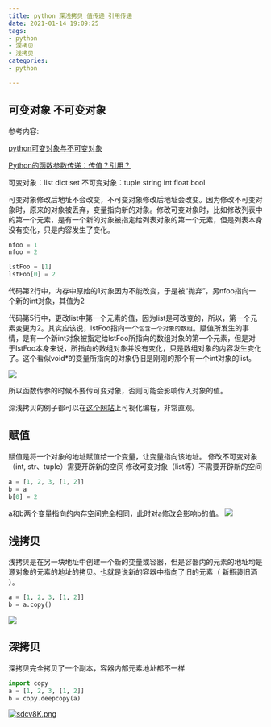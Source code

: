 ```yaml
---
title: python 深浅拷贝 值传递 引用传递
date: 2021-01-14 19:09:25
tags:
- python
- 深拷贝
- 浅拷贝
categories:
- python

---
```



## 可变对象 不可变对象

参考内容:

 [python可变对象与不可变对象](https://zhuanlan.zhihu.com/p/34395671)

[Python的函数参数传递：传值？引用？](http://winterttr.me/2015/10/24/python-passing-arguments-as-value-or-reference/)

可变对象：list dict set
不可变对象：tuple string int float bool

可变对象修改后地址不会改变，不可变对象修改后地址会改变。因为修改不可变对象时，原来的对象被丢弃，变量指向新的对象。修改可变对象时，比如修改列表中的第一个元素，是有一个新的对象被指定给列表对象的第一个元素，但是列表本身没有变化，只是内容发生了变化。

```python
nfoo = 1
nfoo = 2

lstFoo = [1]
lstFoo[0] = 2
```

代码第2行中，内存中原始的1对象因为不能改变，于是被“抛弃”，另nfoo指向一个新的int对象，其值为2

代码第5行中，更改list中第一个元素的值，因为list是可改变的，所以，第一个元素变更为2。其实应该说，lstFoo指向一个`包含一个对象的数组`。赋值所发生的事情，是有一个新int对象被指定给lstFoo所指向的数组对象的第一个元素，但是对于lstFoo本身来说，所指向的数组对象并没有变化，只是数组对象的内容发生变化了。这个看似void*的变量所指向的对象仍旧是刚刚的那个有一个int对象的list。

![](https://i.loli.net/2021/01/14/RkraAjZYH2gJtKq.jpg)



所以函数传参的时候不要传可变对象，否则可能会影响传入对象的值。




深浅拷贝的例子都可以在[这个网站](http://pythontutor.com/)上可视化编程，非常直观。

## 赋值

赋值是将一个对象的地址赋值给一个变量，让变量指向该地址。
修改不可变对象（int, str、tuple）需要开辟新的空间
修改可变对象（list等）不需要开辟新的空间

```python
a = [1, 2, 3, [1, 2]]
b = a
b[0] = 2
```
a和b两个变量指向的内存空间完全相同，此时对a修改会影响b的值。
![](https://i.loli.net/2021/01/14/qQBzXxC2iUbEsYo.png)


## 浅拷贝
浅拷贝是在另一块地址中创建一个新的变量或容器，但是容器内的元素的地址均是源对象的元素的地址的拷贝。也就是说新的容器中指向了旧的元素（ 新瓶装旧酒 ）。
```python
a = [1, 2, 3, [1, 2]]
b = a.copy()
```
![](https://i.loli.net/2021/01/14/EqosgdjKfwL6Tva.png)

## 深拷贝
深拷贝完全拷贝了一个副本，容器内部元素地址都不一样

```python
import copy
a = [1, 2, 3, [1, 2]]
b = copy.deepcopy(a)
```

[![sdcv8K.png](https://s3.ax1x.com/2021/01/14/sdcv8K.png)](https://imgchr.com/i/sdcv8K)

